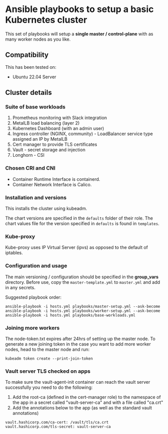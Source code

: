 # Ansible playbooks to setup a basic Kubernetes cluster

This set of playbooks will setup a **single master / control-plane** with as many worker nodes as you like.

## Compatibility
This has been tested on:
- Ubuntu 22.04 Server

## Cluster details

### Suite of base workloads

1. Prometheus monitoring with Slack integration
2. MetalLB load balancing (layer 2)
3. Kubernetes Dashboard (with an admin user)
4. Ingress controller (NGINX, community) - LoadBalancer service type assigned an IP by MetalLB
5. Cert manager to provide TLS certificates
6. Vault - secret storage and injection
7. Longhorn - CSI

### Chosen CRI and CNI

- Container Runtime Interface is containerd.
- Container Network Interface is Calico.

### Installation and versions

This installs the cluster using kubeadm.

The chart versions are specified in the `defaults` folder of their role. The chart values file for the version specified in `defaults` is found in `templates`.

### Kube-proxy

Kube-proxy uses IP Virtual Server (ipvs) as opposed to the default of iptables.

### Configuration and usage

The main versioning / configuration should be specified in the **group_vars** directory. Before use, copy the `master-template.yml` to `master.yml` and add in any secrets.

Suggested playbook order:

```
ansible-playbook -i hosts.yml playbooks/master-setup.yml --ask-become
ansible-playbook -i hosts.yml playbooks/worker-setup.yml --ask-become
ansible-playbook -i hosts.yml playbooks/base-workloads.yml
```

### Joining more workers

The node-token.txt expires after 24hrs of setting up the master node.
To generate a new joining token in the case you want to add more worker nodes, head to the master node and run:

```
kubeadm token create --print-join-token
```

### Vault server TLS checked on apps
To make sure the vault-agent-init container can reach the vault server successfully you need to do the following:
1) Add the root-ca (defined in the cert-manager role) to the namespace of the app in a secret called "vault-server-ca" and with a file called "ca.crt"
2) Add the annotations below to the app (as well as the standard vault annotations)
```
vault.hashicorp.com/ca-cert: /vault/tls/ca.crt
vault.hashicorp.com/tls-secret: vault-server-ca
```
